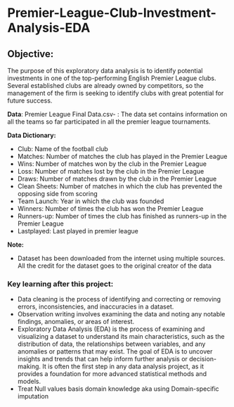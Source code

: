 # Premier-League-Club-Investment-Analysis-EDA

## Objective:
The purpose of this exploratory data analysis is to identify potential investments in one of the top-performing English Premier League clubs. Several established clubs are already owned by competitors, so the management of the firm is seeking to identify clubs with great potential for future success.

**Data**: 
Premier League Final Data.csv- : The data set contains information on all the teams so far participated in all the premier league tournaments.

**Data Dictionary:**
 - Club: Name of the football club
 - Matches: Number of matches the club has played in the Premier League
 - Wins: Number of matches won by the club in the Premier League
 - Loss: Number of matches lost by the club in the Premier League
 - Draws: Number of matches drawn by the club in the Premier League
 - Clean Sheets: Number of matches in which the club has prevented the opposing side from scoring
 - Team Launch: Year in which the club was founded
 - Winners: Number of times the club has won the Premier League
 - Runners-up: Number of times the club has finished as runners-up in the Premier League
 - Lastplayed: Last played in premier league


**Note:**
- Dataset has been downloaded from the internet using multiple sources. All the credit for the dataset goes to the original creator of the data

### Key learning after this project:
 - Data cleaning is the process of identifying and correcting or removing errors, inconsistencies, and inaccuracies in a dataset.
 - Observation writing involves examining the data and noting any notable findings, anomalies, or areas of interest.
 - Exploratory Data Analysis (EDA) is the process of examining and visualizing a dataset to understand its main characteristics, such as the distribution of data, the relationships between variables, and any anomalies or patterns that may exist. The goal of EDA is to uncover insights and trends that can help inform further analysis or decision-making. It is often the first step in any data analysis project, as it provides a foundation for more advanced statistical methods and models.
 - Treat Null values basis domain knowledge aka using Domain-specific imputation
